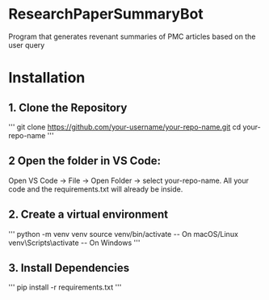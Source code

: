 # ResearchPaperSummaryBot
Program that generates revenant summaries of PMC articles based on the user query

# Installation

## 1. Clone the Repository
'''
git clone https://github.com/your-username/your-repo-name.git
cd your-repo-name
'''
## 2 Open the folder in VS Code:
Open VS Code → File → Open Folder → select your-repo-name.
All your code and the requirements.txt will already be inside.
  
## 2. Create a virtual environment
'''
python -m venv venv
source venv/bin/activate   -- On macOS/Linux
venv\Scripts\activate      -- On Windows
'''
  
## 3. Install Dependencies
'''
pip install -r requirements.txt
'''

